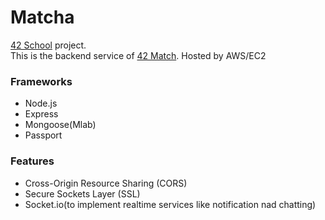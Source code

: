 # Matcha

[42 School](https://www.42.us/) project.<br/>
This is the backend service of [42 Match](https://github.com/Ultraman82/match-client.git).
Hosted by AWS/EC2

### Frameworks

- Node.js
- Express
- Mongoose(Mlab)
- Passport

### Features

- Cross-Origin Resource Sharing (CORS)
- Secure Sockets Layer (SSL)
- Socket.io(to implement realtime services like notification nad chatting)
